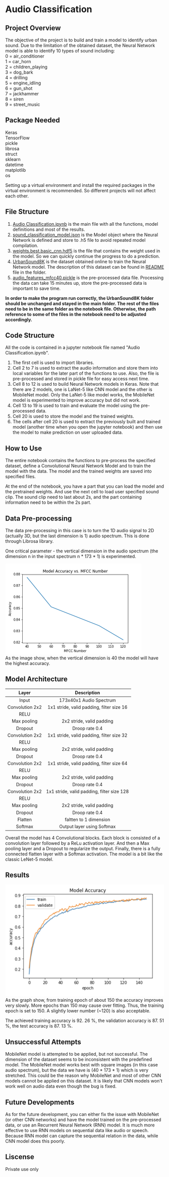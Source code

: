 # Audio Classification

## Project Overview
The objective of the project is to build and train a model to identify urban sound. Due to the limitation of the obtained dataset, the Neural Network model is able to identify 10 types of sound including:  
0 = air_conditioner  
1 = car_horn  
2 = children_playing  
3 = dog_bark  
4 = drilling  
5 = engine_idling  
6 = gun_shot  
7 = jackhammer  
8 = siren  
9 = street_music  


## Package Needed
Keras  
TensorFlow  
pickle  
librosa  
struct  
sklearn  
datetime  
matplotlib  
os  
  
Setting up a virtual environment and install the required packages in the virtual environment is recommended. So different projects will not affect each other.


## File Structure
1. [Audio Classification.ipynb](./Audio&#32;Classification.ipynb) is the main file with all the functions, model definitions and most of the results.  
2. [sound_classification_model.json](./sound_classification_model.json) is the Model object where the Neural Network is defined and store to .h5 file to avoid repeated model compilation.  
3. [weights.best.basic_cnn.hdf5](./weights.best.basic_cnn.hdf5) is the file that contains the weight used in the model. So we can quickly continue the progress to do a prediction.
4. [UrbanSound8K](./UrbanSound8K) is the dataset obtained online to train the Neural Network model. The description of this dataset can be found in [README](./UrbanSound8K/UrbanSound8K_README.txt) file in the folder.  
5. [audio_features_mfcc40.pickle](./audio_features_mfcc40.pickle) is the pre-processed data file. Processing the data can take 15 minutes up, store the pre-processed data is important to save time.  

**In order to make the program run correctly, the UrbanSound8K folder should be unchanged and stayed in the main folder. The rest of the files need to be in the same folder as the notebook file. Otherwise, the path reference to some of the files in the notebook need to be adjusted accordingly.**


## Code Structure
All the code is contained in a jupyter notebook file named "Audio Classification.ipynb".  
1. The first cell is used to import libraries.  
2. Cell 2 to 7 is used to extract the audio information and store them into local variables for the later part of the functions to use. Also, the file is pre-processed and stored in pickle file for easy access next time.  
3. Cell 8 to 12 is used to build Neural Network models in Keras. Note that there are 2 models, one is LaNet-5 like CNN model and the other is MobileNet model. Only the LaNet-5 like model works, the MobileNet model is experimented to improve accuracy but did not work.  
4. Cell 13 to 19 is used to train and evaluate the model using the pre-processed data.  
5. Cell 20 is used to store the model and the trained weights.  
6. The cells after cell 20 is used to extract the previously built and trained model (another time when you open the jupyter notebook) and then use the model to make prediction on user uploaded data.  


## How to Use
The entire notebook contains the functions to pre-process the specified dataset, define a Convolutional Neural Network Model and to train the model with the data. The model and the trained weights are saved into specified files.

At the end of the notebook, you have a part that you can load the model and the pretrained weights. And use the next cell to load user specified sound clip. The sound clip need to last about 2s, and the part containing information need to be within the 2s part. 


## Data Pre-processing
The data pre-processing in this case is to turn the 1D audio signal to 2D (actually 3D, but the last dimension is 1) audio spectrum. This is done through Librosa library.

One critical parameter - the vertical dimension in the audio spectrum (the dimension n in the input spectrum n * 173 * 1) is experimented.  

![alt text](./Model&#32;Accuracy&#32;vs.&#32;MFCC&#32;Number.png)  
As the image show, when the vertical dimension is 40 the model will have the highest accuracy. 


## Model Architecture
| Layer         		|     Description	        					| 
|:---------------------:|:---------------------------------------------:| 
| Input         		| 173x40x1 Audio Spectrum   							| 
| Convolution 2x2     	| 1x1 stride, valid padding, filter size 16 	|
| RELU					|												|
| Max pooling	      	| 2x2 stride, valid padding 	|
| Dropout		 		|Droop rate 0.4									|
| Convolution 2x2     	| 1x1 stride, valid padding, filter size 32 	|
| RELU					|												|
| Max pooling	      	| 2x2 stride, valid padding 	|
| Dropout		 		|Droop rate 0.4									|
| Convolution 2x2     	| 1x1 stride, valid padding, filter size 64 	|
| RELU					|												|
| Max pooling	      	| 2x2 stride, valid padding  	|
| Dropout		 		|Droop rate 0.4									|
| Convolution 2x2     	| 1x1 stride, valid padding, filter size 128 	|
| RELU					|												|
| Max pooling	      	| 2x2 stride, valid padding 	|
| Dropout		 		|Droop rate 0.4									|
| Flatten				| faltten to 1 dimension			|
| Softmax				|Output layer using Softmax				|
  
Overall the model has 4 Convolutional blocks. Each block is consisted of a convolution layer followed by a ReLu activation layer. And then a Max pooling layer and a Dropout to regularize the output. Finally, there is a fully connected flatten layer with a Softmax activation. The model is a bit like the classic LeNet-5 model.

## Results
![alt text](./Result.png)
As the graph show, from training epoch of about 150 the accuracy improves very slowly. More epochs than 150 may cause over fitting. Thus, the training epoch is set to 150. A slightly lower number (~120) is also acceptable.

The achieved training accuracy is 92. 26 %, the validation accuracy is 87. 51 %, the test accuracy is 87. 13 %.

## Unsuccessful Attempts
MobileNet model is attempted to be applied, but not successful. The dimension of the dataset seems to be inconsistent with the predefined model. The MobileNet model works best with square images (in this case audio spectrum), but the data we have is (40 * 173 * 1) which is very stretched. This could be the reason why MobileNet and most of other CNN models cannot be applied on this dataset. It is likely that CNN models won't work well on audio data even though the bug is fixed.

## Future Developments
As for the future development, you can either fix the issue with MobileNet (or other CNN networks) and have the model trained on the pre-processed data, or use an Recurrent Neural Network (RNN) model. It is much more effective to use RNN models on sequential data like audio or speech. Because RNN model can capture the sequential relation in the data, while CNN model does this poorly.

## Liscense
Private use only
